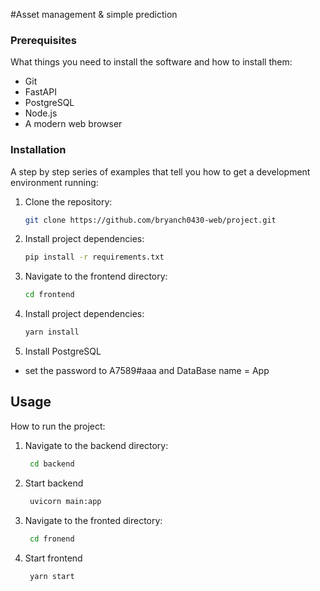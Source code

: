 #Asset management & simple prediction

### Prerequisites

What things you need to install the software and how to install them:

- Git
- FastAPI
- PostgreSQL
- Node.js
- A modern web browser

  
### Installation

A step by step series of examples that tell you how to get a development environment running:

1. Clone the repository:
    ```sh
    git clone https://github.com/bryanch0430-web/project.git
    ```
2. Install project dependencies:
    ```sh
   pip install -r requirements.txt
    ```
3. Navigate to the frontend directory:
    ```sh
    cd frontend 
    ```
4. Install project dependencies:
    ```sh
    yarn install
    ```
5. Install PostgreSQL
  
  - set the password to A7589#aaa and DataBase name = App

## Usage

How to run the project:

1. Navigate to the backend directory:
   ```sh
    cd backend 
    ```
2. Start backend
   ```sh
    uvicorn main:app 
    ```
3. Navigate to the fronted directory:
   ```sh
    cd fronend 
    ```
4. Start frontend
   ```sh
    yarn start 
    ```
